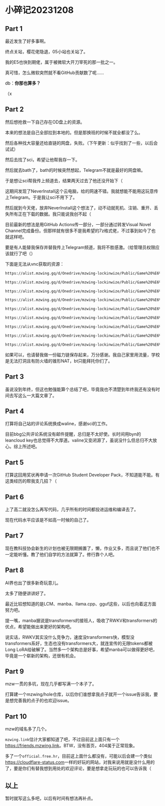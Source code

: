 # 小碎记20231208

## Part 1

最近发生了好多事啊。

终点关站，樱花佬隐退，05小站也关站了。

我的E5也快到期佬，属于被微软大开刀宰死的那一批之一。

真可惜，怎么微软突然就不看GitHub贡献数了呢……

db：**你那也算多？**

（x

## Part 2

然后想抢救一下自己存在OD盘上的资源。

本来的想法是自己全部拉到本地的。但是那换班的时候不就全都没了么。

然后各种找大容量还给直链的网盘，失败。（下午更新：似乎找到了一些，以后会试试）

然后去找了sci，希望让他帮我存一下。

然后就去bath了，bath的时候突然想起，Telegram不就是最好的网盘嘛。

于是想让sci帮我传上频道去，结果两天过去了他还没开始下（

这期间发现了NeverInstall这个云电脑，给的网速不错。我就想能不能用这玩意传上Telegram。于是我让sci不用下了。

然后就到今天佬，放弃NeverInstall这个想法了，动不动就死机、注销、重开、丢失所有正在下载的数据。我只能说我创不起（

目前最新的想法是用GitHub Actions传一部分，一部分通过转发Visual Novel Channel完成备份。但那样就有很多不是我希望的7z格式佬，不过事到如今了也就这样吧。

要是有人能替我保存并替我传上Telegram频道，我将不胜感激。（给管理员权限应该就行了吧（）

下面是无法从vnc获取的资源：

```txt
https://alist.mzwing.gq/d/Onedrive/mzwing-lockinwize/Public/Game%20%E6%B8%B8%E6%88%8F/%EF%BC%88%E9%83%A8%E5%88%86English%EF%BC%89%E6%88%91%E7%9A%84%E5%A5%B3%E5%8F%8B%E6%98%AF%E6%81%B6%E9%9C%B8/My%20Bully%20is%20My%20Lover.7z

https://alist.mzwing.gq/d/Onedrive/mzwing-lockinwize/Public/Game%20%E6%B8%B8%E6%88%8F/%EF%BC%88%E9%83%A8%E5%88%86English%EF%BC%89%E6%88%91%E7%9A%84%E5%A5%B3%E5%8F%8B%E6%98%AF%E6%81%B6%E9%9C%B8/MyBullyIsMyLover-Ch.1_Ep.3-pc.7z

https://alist.mzwing.gq/d/Onedrive/mzwing-lockinwize/Public/Game%20%E6%B8%B8%E6%88%8F/%EF%BC%88%E9%9D%9EGalgame%EF%BC%89%E6%AD%BB%E4%BA%A1%E7%BB%86%E8%83%9E/Dead.Cells.Boss.Rush.7z

https://alist.mzwing.gq/d/Onedrive/mzwing-lockinwize/Public/Game%20%E6%B8%B8%E6%88%8F/%EF%BC%88%E7%94%9F%E8%82%89%EF%BC%89%E5%A4%8F%E6%97%A5%E4%BA%91%E6%82%A0%E6%82%A0/%E3%81%AA%E3%81%A4%E3%81%8F%E3%82%82%E3%82%86%E3%82%8B%E3%82%8B.7z

https://alist.mzwing.gq/d/Onedrive/mzwing-lockinwize/Public/Game%20%E6%B8%B8%E6%88%8F/%E7%A2%A7%E6%B5%B7%E6%99%B4%E7%A9%BA%E3%80%81%E5%BD%BC%E5%B2%B8%E7%9B%B8%E8%BF%9E/%E7%A9%BA%E3%81%A8%E6%B5%B7%E3%81%8C%E3%80%81%E3%81%B5%E3%82%8C%E3%81%82%E3%81%86%E5%BD%BC%E6%96%B9.7z

https://alist.mzwing.gq/d/Onedrive/mzwing-lockinwize/Public/Game%20%E6%B8%B8%E6%88%8F/%E6%98%A5%E5%BC%80%EF%BC%8C%E6%84%8F%E9%81%A5%E9%81%A5/%E3%81%AF%E3%82%8B%E3%81%BE%E3%81%A7%E3%80%81%E3%81%8F%E3%82%8B%E3%82%8B%E3%80%82.7z

https://alist.mzwing.gq/d/Onedrive/mzwing-lockinwize/Public/Game%20%E6%B8%B8%E6%88%8F/%E7%BE%8E%E5%A5%BD%E7%9A%84%E6%AF%8F%E4%B8%80%E5%A4%A9%EF%BD%9E%E4%B8%8D%E8%BF%9E%E7%BB%AD%E7%9A%84%E5%AD%98%E5%9C%A8%EF%BD%9E/%E7%B4%A0%E6%99%B4%E3%82%89%E3%81%97%E3%81%8D%E6%97%A5%E3%80%85%EF%BD%9E%E4%B8%8D%E9%80%A3%E7%B6%9A%E5%AD%98%E5%9C%A8%EF%BD%9E_ONS.7z

https://alist.mzwing.gq/d/Onedrive/mzwing-lockinwize/Public/Game%20%E6%B8%B8%E6%88%8F/%E4%B8%8E%E9%9D%92%E6%A2%85%E7%AB%B9%E9%A9%AC%E5%A4%A7%E5%B0%8F%E5%A7%90%E7%94%9C%E5%AF%86%E6%80%A7%E7%A6%8F%E7%9A%84%E5%90%8C%E5%B1%85%E7%94%9F%E6%B4%BB/%E5%B9%BC%E3%81%AA%E3%81%98%E3%81%BF%E3%81%8A%E5%AC%A2%E6%A7%98%E3%81%A8%EF%BC%A8%E3%81%A7%E3%83%92%E3%83%9F%E3%83%84%E3%81%AA%E5%90%8C%E6%A3%B2%E7%94%9F%E6%B4%BB.7z

https://alist.mzwing.gq/d/Onedrive/mzwing-lockinwize/Public/Game%20%E6%B8%B8%E6%88%8F/%E6%97%A0%E6%B3%95%E5%BF%8D%E8%80%90%E7%9A%84%E5%A4%84%E7%94%B7%E5%93%A5%E5%93%A5%E5%92%8C%E4%B8%8D%E7%9B%B4%E7%8E%87%E7%9A%84%E5%8F%9B%E9%80%86%E5%A6%B9%E5%A6%B9/%E3%82%AC%E3%83%9E%E3%83%B3%E3%81%8C%E3%81%A7%E3%81%8D%E3%81%AA%E3%81%84%E7%AB%A5%E8%B2%9E%E5%85%84%E3%82%AD%E3%81%A8%E3%80%81%E3%82%B9%E3%83%8A%E3%82%AA%E3%81%AB%E3%81%AA%E3%82%8C%E3%81%AA%E3%81%84%E5%8F%8D%E6%8A%97%E5%A6%B9.7z
```

如果可以，也请替我做一份磁力链保存起来，万分感谢。我自己家里用流量，学校是无法打洞且有防火墙的锥形NAT，bt只能拜托你们了。

## Part 3

虽说没到年终，但这也勉强能算个总结了吧，毕竟我也不清楚到年终我还有没有时间去写这么一大篇文章了。

## Part 4

打算将自己站的评论系统换成waline，感谢sci的工作。

目前bbg公共评论系统没有邮件提醒，总归是不太好使。长时间用byn的leancloud key也总觉得不大厚道。valine又变闭源了，虽说没什么但总归不大放心。综上所述吧。

## Part 5

打算这回用奖状再申请一次GitHub Student Developer Pack，不知道能不能。有这类经历的帮我支几招？（

## Part 6

上了高二就没怎么再写代码，几乎所有的时间都投进运维和编译去了。

现在代码水平应该是不如高一时候的自己了。

## Part 7

现在教科技协会新生的计划也被无限期搁置了，懒，作业又多，而且说了他们也不一定能听懂。教了他们自学的方法就算了。修行靠个人吧。

## Part 8

AI界也出了很多新奇玩意儿。

太多了随便讲讲好了。

最近比较想知道的是LCM、manba、llama.cpp、gguf这些，以后也向着这方面努力吧。

提一嘴，manba据说是transformers的接班人，吸收了RWKV和transformers的优点，希望能做出来更好的架构吧。

说实话，RWKV其实没什么竞争力，速度没transformers快，模型没transformers系好，生态也没有transformers大，就连宣传的无限tokens都被Long LoRA给破解了。当然多一个架构总是好事，希望manba可以做得更好吧，毕竟是一个崭新的架构，还很有机会。

## Part 9

mzw一贯的多坑，现在几乎都写满一个本子了。

打算建一个mzwing/hole仓库，以后你们谁想拿我点子就开一个issue告诉我，要是想完善我的点子的也欢迎issue。

## Part 10

mzw的域名多了几个。

`mzwing.link`估计大家都知道了吧，不过目前这上面只有一个<https://friends.mzwing.link>。BTW，没有首页，404属于正常现象。

多了一个`official.free.hr`，目前这上面什么都没有，可能以后会建一个类似<https://cloudflare-status.com>一样的好玩的网站，对我来说用就是没什么用的了，要是你们有替我想到用处的欢迎评论，要是想拿走玩玩的也可以告诉我（

## 以上

暂时就写这么多吧，以后有时间有想法再补点。
